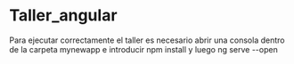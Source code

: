 # Taller_angular

Para ejecutar correctamente el taller es necesario abrir una consola dentro de la carpeta mynewapp e introducir npm install y luego ng serve --open
